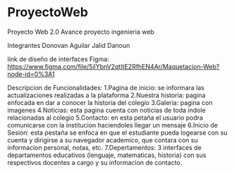 # ProyectoWeb
Proyecto Web 2.0
Avance proyecto ingenieria web

Integrantes Donovan Aguilar Jalid Danoun

link de diseño de interfaces Figma: https://www.figma.com/file/5ilYbnV2qtItE2RfhEN4Ar/Maquetacion-Web?node-id=0%3A1

Descripcion de Funcionalidades: 1.Pagina de inicio: se informara las actualizaciones realizadas a la plataforma 2.Nuestra historia: pagina enfocada en dar a conocer la historia del colegio 3.Galeria: pagina con imagenes 4.Noticias: esta pagina cuenta con noticias de toda indole relacionadas al colegio 5.Contacto: en esta petaña el usuario podra comunicarse con la institucion haciendoles llegar un mensaje 6.Inicio de Sesion: esta pestaña se enfoca en que el estudiante pueda logearse con su cuenta y dirigirse a su navegador academico, que contara con su informacion personal, notas, etc. 7.Depertamentos: 3 interfaces de departamentos educativos (lenguaje, matematicas, historia) con sus respectivos docentes a cargo y su informacion de contacto.
